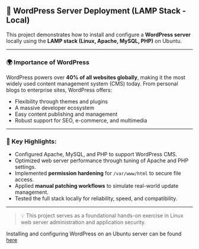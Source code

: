 ## 📰 WordPress Server Deployment (LAMP Stack - Local)

This project demonstrates how to install and configure a **WordPress server** locally using the **LAMP stack (Linux, Apache, MySQL, PHP)** on Ubuntu.

---

### 🌍 Importance of WordPress

WordPress powers over **40% of all websites globally**, making it the most widely used content management system (CMS) today. From personal blogs to enterprise sites, WordPress offers:
- Flexibility through themes and plugins
- A massive developer ecosystem
- Easy content publishing and management
- Robust support for SEO, e-commerce, and multimedia

---

### 🔧 Key Highlights:
- Configured Apache, MySQL, and PHP to support WordPress CMS.
- Optimized web server performance through tuning of Apache and PHP settings.
- Implemented **permission hardening** for `/var/www/html` to secure file access.
- Applied **manual patching workflows** to simulate real-world update management.
- Tested the full stack locally for reliability, speed, and compatibility.

---

> 💡 This project serves as a foundational hands-on exercise in Linux web server administration and application security.

Installing and configuring WordPress on an Ubuntu server can be found [here](https://ubuntu.com/tutorials/install-and-configure-wordpress#1-overview)

